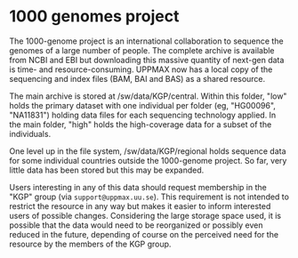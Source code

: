 # 1000 genomes project

The 1000-genome project is an international collaboration to sequence the genomes of a large number of people. The complete archive is available from NCBI and EBI but downloading this massive quantity of next-gen data is time- and resource-consuming. UPPMAX now has a local copy of the sequencing and index files (BAM, BAI and BAS) as a shared resource.

The main archive is stored at /sw/data/KGP/central. Within this folder, "low" holds the primary dataset with one individual per folder (eg, "HG00096", "NA11831") holding data files for each sequencing technology applied. In the main folder, "high" holds the high-coverage data for a subset of the individuals.

One level up in the file system, /sw/data/KGP/regional holds sequence data for some individual countries outside the 1000-genome project. So far, very little data has been stored but this may be expanded.

Users interesting in any of this data should request membership
in the "KGP" group (via `support@uppmax.uu.se`).
This requirement is not intended to restrict the resource in any way but makes it easier to inform interested users of possible changes. Considering the large storage space used, it is possible that the data would need to be reorganized or possibly even reduced in the future, depending of course on the perceived need for the resource by the members of the KGP group.
